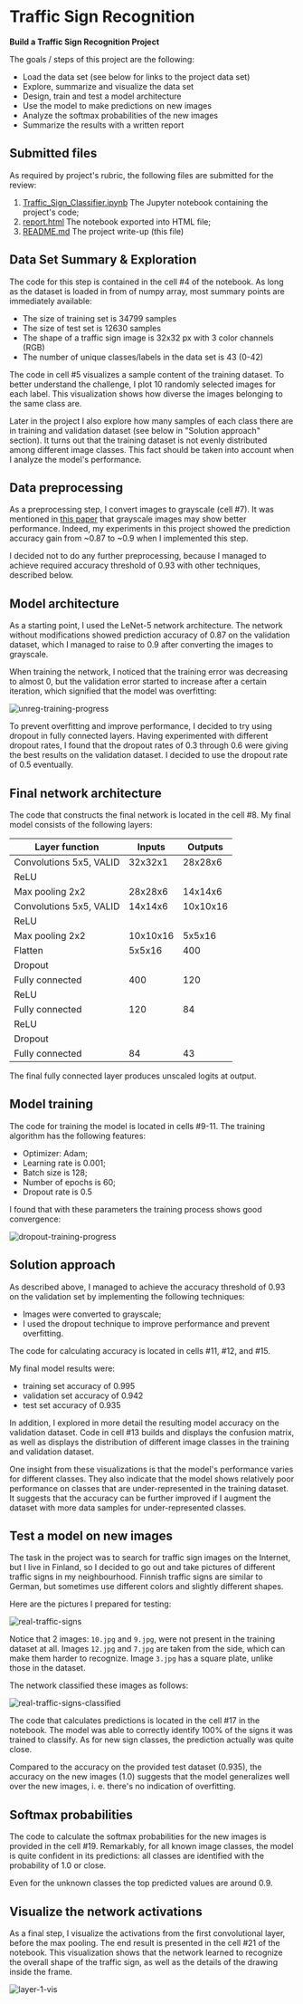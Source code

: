 # Traffic Sign Recognition

**Build a Traffic Sign Recognition Project**

The goals / steps of this project are the following:

* Load the data set (see below for links to the project data set)
* Explore, summarize and visualize the data set
* Design, train and test a model architecture
* Use the model to make predictions on new images
* Analyze the softmax probabilities of the new images
* Summarize the results with a written report


[//]: # (Image References)

[unreg-training-progress]: ./output/unregulated-loss.png 
[dropout-training-progress]: ./output/dropout-loss.png 
[real-traffic-signs]: ./output/real-signs-color.png
[real-traffic-signs-classified]: ./output/real-signs-classified.png
[layer-1-vis]: ./output/layer-1-vis.png

## Submitted files

As required by project's rubric, the following files are submitted for the
review: 

1. [Traffic_Sign_Classifier.ipynb](./Traffic_Sign_Classifier.ipynb) The Jupyter notebook containing the project's
code;
2. [report.html](./report.html) The notebook exported into HTML file;
3. [README.md](./README.md) The project write-up (this file)


## Data Set Summary & Exploration

The code for this step is contained in the cell #4 of the notebook. As
long as the dataset is loaded in from of numpy array, most summary points are
immediately available:

* The size of training set is 34799 samples
* The size of test set is 12630 samples
* The shape of a traffic sign image is 32x32 px with 3 color channels (RGB)
* The number of unique classes/labels in the data set is 43 (0-42)

The code in cell #5 visualizes a sample content of the training dataset. To
better understand the challenge, I plot 10 randomly selected images for each
label. This visualization shows how diverse the images belonging to the same
class are.

Later in the project I also explore how many samples of each class there are in
training and validation dataset (see below in "Solution approach" section). It
turns out that the training dataset is not evenly distributed among different
image classes. This fact should be taken into account when I analyze the model's
performance.

## Data preprocessing 

As a preprocessing step, I convert images to grayscale (cell #7). It was
mentioned in
[this paper](http://yann.lecun.com/exdb/publis/pdf/sermanet-ijcnn-11.pdf) that
grayscale images may show better performance. Indeed, my experiments in this
project showed the prediction accuracy gain from ~0.87 to ~0.9 when I
implemented this step.
   
I decided not to do any further preprocessing, because I managed to achieve
required accuracy threshold of 0.93 with other techniques, described below.

## Model architecture

As a starting point, I used the LeNet-5 network architecture. The network
without modifications showed prediction accuracy of 0.87 on the validation
dataset, which I managed to raise to 0.9 after converting the images to
grayscale.

When training the network, I noticed that the training error was decreasing to
almost 0, but the validation error started to increase after a certain
iteration, which signified that the model was overfitting: 

![unreg-training-progress]

To prevent overfitting and improve performance, I decided to try using dropout
in fully connected layers. Having experimented with different dropout rates, I
found that the dropout rates of 0.3 through 0.6 were giving the best results on
the validation dataset. I decided to use the dropout rate of 0.5 eventually. 

## Final network architecture 

The code that constructs the final network is located in the cell #8. 
My final model consists of the following layers:

| Layer function | Inputs | Outputs |
| -------------- | ------ | ------- |
| Convolutions 5x5, VALID | 32x32x1 | 28x28x6 |
| ReLU | | |
| Max pooling 2x2 | 28x28x6 | 14x14x6 | 
| Convolutions 5x5, VALID | 14x14x6 | 10x10x16 |
| ReLU | | |
| Max pooling 2x2 | 10x10x16 | 5x5x16 |
| Flatten | 5x5x16 | 400 |
| Dropout | | |
| Fully connected | 400 | 120 |
| ReLU | | |
| Fully connected | 120 | 84 |
| ReLU | | | 
| Dropout | | |
| Fully connected | 84 | 43 |

The final fully connected layer produces unscaled logits at output.

## Model training 

The code for training the model is located in cells #9-11. The training algorithm has the following features: 
  
* Optimizer: Adam;
* Learning rate is 0.001; 
* Batch size is 128; 
* Number of epochs is 60;
* Dropout rate is 0.5

I found that with these parameters the training process shows good convergence:

![dropout-training-progress]

## Solution approach 

As described above, I managed to achieve the accuracy threshold of 0.93 on the
validation set by implementing the following techniques:

* Images were converted to grayscale; 
* I used the dropout technique to improve performance and prevent overfitting.   

The code for calculating accuracy is located in cells #11, #12, and #15. 

My final model results were:
* training set accuracy of 0.995
* validation set accuracy of 0.942 
* test set accuracy of 0.935

In addition, I explored in more detail the resulting model accuracy on the
validation dataset. Code in cell #13 builds and displays the confusion matrix,
as well as displays the distribution of different image classes in the training
and validation dataset.  

One insight from these visualizations is that the model's performance varies for
different classes. They also indicate that the model shows relatively poor
performance on classes that are under-represented in the training dataset. It
suggests that the accuracy can be further improved if I augment the dataset with
more data samples for under-represented classes.

## Test a model on new images

The task in the project was to search for traffic sign images on the Internet,
but I live in Finland, so I decided to go out and take pictures of different
traffic signs in my neighbourhood. Finnish traffic signs are similar to German,
but sometimes use different colors and slightly different shapes. 

Here are the pictures I prepared for testing:

![real-traffic-signs]

Notice that 2 images: `10.jpg` and `9.jpg`, were not present in the training
dataset at all. Images `12.jpg` and `7.jpg` are taken from the side, which can
make them harder to recognize. Image `3.jpg` has a square plate, unlike those in
the dataset.

The network classified these images as follows:

![real-traffic-signs-classified]

The code that calculates predictions is located in the cell #17 in the notebook. 
The model was able to correctly identify 100% of the signs it was trained to
classify. As for new sign classes, the prediction actually was quite close. 

Compared to the accuracy on the provided test dataset (0.935), the accuracy on
the new images (1.0) suggests that the model generalizes well over the new
images, i. e. there's no indication of overfitting.

## Softmax probabilities

The code to calculate the softmax probabilities for the new images is provided
in the cell #19. Remarkably, for all known image classes, the model is quite
confident in its predictions: all classes are identified with the probability
of 1.0 or close. 

Even for the unknown classes the top predicted values are around 0.9. 

## Visualize the network activations

As a final step, I visualize the activations from the first convolutional layer,
before the max pooling. The end result is presented in the cell #21 of the
notebook. This visualization shows that the network learned to recognize the
overall shape of the traffic sign, as well as the details of the drawing inside
the frame. 

![layer-1-vis]
